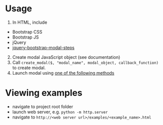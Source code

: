 # Usage
1. In HTML, include
  - Bootstrap CSS
  - Bootstrap JS
  - jQuery
  - [jquery-bootstrap-modal-steps](https://github.com/orige/jquery-bootstrap-modal-steps)
2. Create modal JavaScript object (see documentation)
3. Call `create_modal($, "modal_name", modal_object, callback_function)` to create modal.
4. Launch modal using [one of the following methods](http://getbootstrap.com/javascript/#modals-usage)

# Viewing examples
- navigate to project root folder
- launch web server, e.g. `python -m http.server`
- navigate to `http://<web server url>/examples/<example_name>.html`
